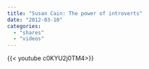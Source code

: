 ```yaml
---
title: "Susan Cain: The power of introverts"
date: "2012-03-10"
categories:
  - "shares"
  - "videos"
---
```


<div style="width: 70vw;">{{< youtube c0KYU2j0TM4>}}</div>
